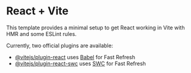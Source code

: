 # React + Vite

This template provides a minimal setup to get React working in Vite with HMR and some ESLint rules.

Currently, two official plugins are available:

- [@vitejs/plugin-react](https://github.com/vitejs/vite-plugin-react/blob/main/packages/plugin-react/README.md) uses [Babel](https://babeljs.io/) for Fast Refresh
- [@vitejs/plugin-react-swc](https://github.com/vitejs/vite-plugin-react-swc) uses [SWC](https://swc.rs/) for Fast Refresh

<!--


https://stackblitz.com/edit/vitejs-vite-jxkcix?file=src%2FApp.tsx






<Stage
      width={dimensions.width} // Set stage width to window width
      height={dimensions.height} // Set stage height to window height
      options={{
        backgroundColor: 0xfca5a5,
        autoDensity: true,
        interactive: true,
      }} // Background color in hex
      style={{
        width: "100%",
        height: "100%",
        position: "absolute",
        top: 0,
        left: 0,
        overflow: "hidden",
      }}
    >
      {/* HEADER PART */}
      <Container
        style={{
          position: "",
          width: dimensions.width,
          height: dimensions.height,
        }}
      >
        {/* Centered text */}
        <Container
          style={{
            position: "",
            width: dimensions.width,
            height: dimensions.height,
          }}
        >
          <Text
            text="Balance."
            style={textStyle}
            x={dimensions.width / 2 - 130} // Center horizontally
            y={20} // Center vertically with adjustment
            anchor={0.5} // Center the text based on its position
          />
          <Text
            text="$1234"
            style={textStyleBalance}
            x={dimensions.width / 2 - 130} // Center horizontally
            y={60} // Center vertically with adjustment
            anchor={0.5} // Center the text based on its position
          />
        </Container>

        <Container
          style={{
            position: "",
            width: dimensions.width,
            height: dimensions.height,
          }}
        >
          <Text
            text="Bet Amount"
            style={textStyle}
            x={dimensions.width / 2 + 130} // Center horizontally
            y={20} // Center vertically with adjustment
            anchor={0.5} // Center the text based on its position
          />
          <Text
            text="$0"
            style={textStyleBalance}
            x={dimensions.width / 2 + 130} // Center horizontally
            y={60} // Center vertically with adjustment
            anchor={0.5} // Center the text based on its position
          />
        </Container>
      </Container>
      {/* HEADER PART */}

      {/* HEADING */}
      <Container
        x={dimensions.width / 2}
        y={120}
        style={{
          position: "",
          width: dimensions.width,
          height: dimensions.height,
        }}
      >
        <Text
          text="Select a element"
          style={textStyle}
          // width={(dimensions.width / 2) * 1.5}
          anchor={0.5}
        />
        <Text
          text="On which you want to set a bet."
          style={textStyle}
          y={30}
          anchor={0.5}
        />
      </Container>
      {/* HEADING */}

      <Container
        x={dimensions.width / 2}
        y={300}
        style={{
          position: "absolute",
          width: dimensions.width,
          height: dimensions.height,
        }}
      >
        <Text
          text="Select a element"
          style={textStyle}
          // width={(dimensions.width / 2) * 1.5}
          anchor={0.5}
        />

        <Container x={-100} zIndex={999}>
          {characters.map((char, index) => (
            <Text
              key={char}
              text={char}
              style={textStyle}
              x={index * 28} // Position each text horizontally
              y={50} // Vertically center, adjust y-offset as needed
              anchor={0.5} // Centers each character
              interactive={true} // Make the text interactive
              // pointerdown={() => handleClick(char)} // Handle click event
              click={() => console.log("Pointer is over the text")}
              pointerdown={(e) => handleClick(char)}
            />
          ))}
        </Container>

        {/*  */}
      </Container>
    </Stage>












    <Container
        x={dimensions.width / 2} // Center horizontally
        y={dimensions.height / 2}
        style={{
          position: "flex",
          width: dimensions.width,
          height: dimensions.height,
        }}
      >
        <Text
          text="Select a element"
          style={textStyle}
          // width={(dimensions.width / 2) * 1.5}
          // height={(dimensions.width / 2) * 1.5}
          anchor={0.5} // Center the text based on its position
        />
        <Text
          text="On which you want to set a bet."
          style={textStyle}
          y={30}
          anchor={0.5} // Center the text based on its position
        />
      </Container> -->
